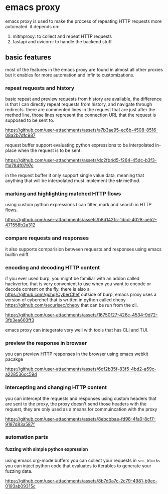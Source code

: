 # emacs proxy 
emacs proxy is used to make the process of repeating HTTP requests more automated.
it depends on:
1. mitmproxy: to collect and repeat HTTP requests 
2. fastapi and uvicorn: to handle the backend stuff

## basic features 
most of the features in the emacs proxy are found in almost all other proxies 
but it enables for more automation and infinite customizations.

### repeat requests and history
basic repeat and preview requests from history are available, the difference is that I 
can directly repeat requests from history, and navigate through redirects.
there are commented lines in the request that are just after the method line,
those lines represent the connection URL that the request is supposed to be sent to.



https://github.com/user-attachments/assets/a7b3ae95-ec6b-4508-8516-08a2b7dfc987


request buffer support evaluating python expressions to be interpolated in-place when 
the request is to be sent.



https://github.com/user-attachments/assets/dc2fb4d5-f264-45dc-b3f3-f1d784f0797c


in the request buffer it only support single value data, meaning that anything that will
be interpolated must implement the __str__ method.

### marking and highlighting matched HTTP flows 
using custom python expressions I can filter, mark and search in HTTP flows.



https://github.com/user-attachments/assets/b8d1421c-1dcd-4028-ae52-471558b2a312



### compare requests and responses 
it also supports comparision between requests and responses using emacs builtin ediff.



### encoding and decoding HTTP content 
if you ever used burp, you might be familiar with an addon called hackvertor, that is 
very convenient to use when you want to encode or decode content on the fly.
there is also a https://github.com/gchq/CyberChef outside of burp, emacs proxy uses 
a version of cyberchef that is written in python called chepy https://github.com/securisec/chepy
that can be run from the cli.


https://github.com/user-attachments/assets/16750f27-426c-4534-9d72-3fb3ea603ff3



emacs proxy can integerate very well with tools that has CLI and TUI.

### preview the response in browser 

you can preview HTTP responses in the browser using emacs webkit pacakge 


https://github.com/user-attachments/assets/6df2b35f-83f5-4bd2-a59c-a228536cc59d




### intercepting and changing HTTP content 
you can intercept the requests and responses using custom headers that are 
sent to the proxy, the proxy doesn't send those headers with the request, they 
are only used as a means for commuincation with the proxy



https://github.com/user-attachments/assets/8ebcbbae-fd98-4fa0-8cf7-9187d83a587f




### automation parts 
#### fuzzing with simple python expression
using emacs org-mode buffers you can collect your requests in `src_blocks`
you can inject python code that evaluates to iterables to  generate your 
fuzzing data.



https://github.com/user-attachments/assets/8b7d0a7c-2c79-4981-b9ec-0193ab09315c


